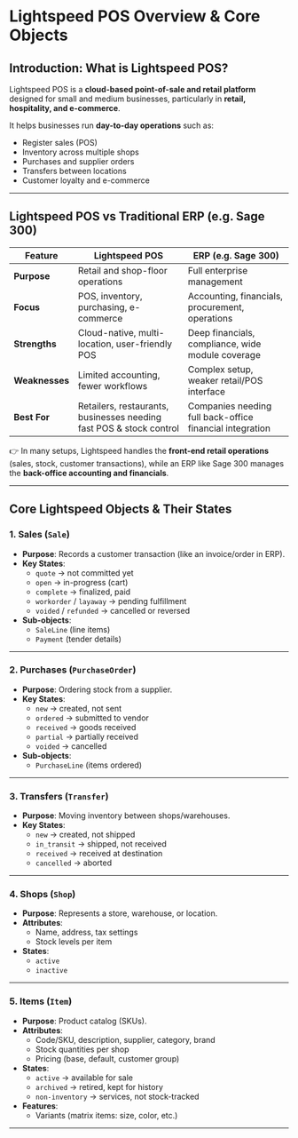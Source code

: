 # Lightspeed POS Overview & Core Objects

## Introduction: What is Lightspeed POS?

Lightspeed POS is a **cloud-based point-of-sale and retail platform** designed for small and medium businesses, particularly in **retail, hospitality, and e-commerce**.  

It helps businesses run **day-to-day operations** such as:
- Register sales (POS)
- Inventory across multiple shops
- Purchases and supplier orders
- Transfers between locations
- Customer loyalty and e-commerce

---

## Lightspeed POS vs Traditional ERP (e.g. Sage 300)

| Feature | Lightspeed POS | ERP (e.g. Sage 300) |
|---------|----------------|----------------------|
| **Purpose** | Retail and shop-floor operations | Full enterprise management |
| **Focus** | POS, inventory, purchasing, e-commerce | Accounting, financials, procurement, operations |
| **Strengths** | Cloud-native, multi-location, user-friendly POS | Deep financials, compliance, wide module coverage |
| **Weaknesses** | Limited accounting, fewer workflows | Complex setup, weaker retail/POS interface |
| **Best For** | Retailers, restaurants, businesses needing fast POS & stock control | Companies needing full back-office financial integration |

👉 In many setups, Lightspeed handles the **front-end retail operations** (sales, stock, customer transactions), while an ERP like Sage 300 manages the **back-office accounting and financials**.

---

## Core Lightspeed Objects & Their States

### 1. Sales (`Sale`)
- **Purpose**: Records a customer transaction (like an invoice/order in ERP).
- **Key States**:
  - `quote` → not committed yet
  - `open` → in-progress (cart)
  - `complete` → finalized, paid
  - `workorder` / `layaway` → pending fulfillment
  - `voided` / `refunded` → cancelled or reversed
- **Sub-objects**:
  - `SaleLine` (line items)
  - `Payment` (tender details)

---

### 2. Purchases (`PurchaseOrder`)
- **Purpose**: Ordering stock from a supplier.
- **Key States**:
  - `new` → created, not sent
  - `ordered` → submitted to vendor
  - `received` → goods received
  - `partial` → partially received
  - `voided` → cancelled
- **Sub-objects**:
  - `PurchaseLine` (items ordered)

---

### 3. Transfers (`Transfer`)
- **Purpose**: Moving inventory between shops/warehouses.
- **Key States**:
  - `new` → created, not shipped
  - `in_transit` → shipped, not received
  - `received` → received at destination
  - `cancelled` → aborted

---

### 4. Shops (`Shop`)
- **Purpose**: Represents a store, warehouse, or location.
- **Attributes**:
  - Name, address, tax settings
  - Stock levels per item
- **States**:
  - `active`
  - `inactive`

---

### 5. Items (`Item`)
- **Purpose**: Product catalog (SKUs).
- **Attributes**:
  - Code/SKU, description, supplier, category, brand
  - Stock quantities per shop
  - Pricing (base, default, customer group)
- **States**:
  - `active` → available for sale
  - `archived` → retired, kept for history
  - `non-inventory` → services, not stock-tracked
- **Features**:
  - Variants (matrix items: size, color, etc.)

---
